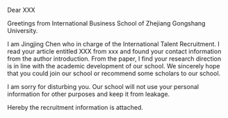 Dear XXX

Greetings from  International Business School of Zhejiang Gongshang University.

I am Jingjing Chen who in charge of the International Talent Recruitment. I read your article entitled XXX from xxx and found your contact information from the author introduction. From the paper, I find your research direction is in line with the academic development of our school. We sincerely hope that you could join our school or recommend some scholars to our school.

I am sorry for disturbing you. Our school will not use your personal information for other purposes and keep it from leakage.

Hereby the recruitment information is attached. 